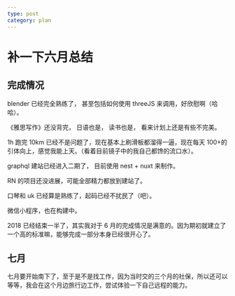 ```yaml
---
type: post
category: plan
---
```


# 补一下六月总结

## 完成情况

blender 已经完全熟练了， 甚至包括如何使用 threeJS 来调用，好欣慰啊（哈哈）。

《雅思写作》还没背完， 日语也是， 读书也是， 看来计划上还是有些不完美。

1h 跑完 10km 已经不是问题了，现在基本上刷滑板都溜得一逼，现在每天 100+的引体向上，感觉我能上天。（看着目前镜子中的我自己都馋的流口水）。

graphql 建站已经进入二期了， 目前使用 nest + nuxt 来制作。

RN 的项目还没进展，可能全部精力都放到建站了。

口琴和 uk 已经算是熟练了，起码已经不扰民了（吧）。

微信小程序，也在构建中。

2018 已经结束一半了，其实我对于 6 月的完成情况是满意的。因为期初就建立了一个高的标准嘛，能够完成一部分本身已经很开心了。

## 七月

七月要开始南下了，至于是不是找工作，因为当时交的三个月的社保，所以还可以等等，我会在这个月边旅行边工作，尝试体验一下自己远程的能力。
